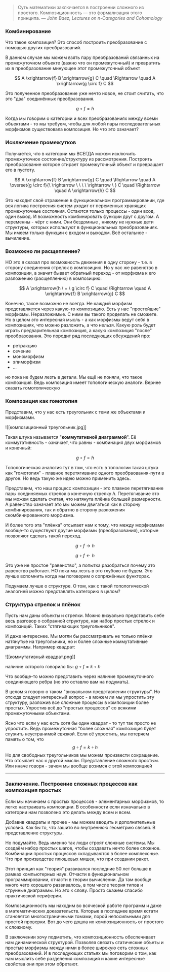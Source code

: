 

> Суть математики заключается в построении сложного из простого. Композиционность — это формализация этого принципа.
> — <cite>John Baez, Lectures on n-Categories and Cohomology</cite>


### Комбинирование 

Что такое композиция? Это способ построить преобразование с помощью других преобразований. 

В данном случае мы можем взять пару преобразований связанных на промежуточном объекте (важно что он промежуточный) и превратить их в преобразование минующее этот промежуточный объект

$$
A \xrightarrow{f} B \xrightarrow{g} C \quad \Rightarrow \quad A \xrightarrow{g \circ f} C
$$

Это полученное преобразование уже нечто новое, не стоит считать, что это "два" соединённых преобразования.

$$g \circ f = h$$

Когда мы говорим о категории и всех преобразованиях между всеми объектами - то мы требуем, чтобы для любой пары последовательных морфизмов существовала композиция. Но что это означает?  

### Исключение промежутков

Получается, что в категории мы ВСЕГДА можем исключить промежуточное состояние/структуру из рассмотрения. Построить преобразование которое стирает промежуточный объект и превращает его в пустоту. 

$$
A \xrightarrow{f} B \xrightarrow{g} C \quad \Rightarrow \quad A \overset{g \circ f}{\ \rightarrow \ \ \ \  \rightarrow \ } С \quad \Rightarrow \quad A \xrightarrow{h} C
$$

Это находит своё отражение в функциональном программировании, где вся логика построения систем уходит от переменных хранящих промежуточные состояния. Остаются только процессы - один вход, один выход. И возможность комбинировать функции друг с другом. А переменны - чёрт с ними. Они бездомные , никому не нужные дети структуры, которых используют в функциональных преобразованиях. Мы имеем только функции с входом и выходом. Всё остальное - вычиление.

### Возможно ли расщепление? 

НО это я сказал про возможность движения в одну сторону - т.е. в сторону соединения стрелок в композицию. Но у нас же равенство в композиции, а значит бывает обратный переход - от морфизма к его разложению (расщеплению) в композицию: 

$$
A \xrightarrow{h  \ =  \ g \circ f} C
\quad \Rightarrow \quad 
A \xrightarrow{f} B \xrightarrow{g} C
$$

Конечно, такое возможно не всегда. Не каждый морфизм представляется через какую-то композицию. Есть у нас "простейшие" морфизмы. Неразложимые. С ними вы такого проделать не сможете. Но в целом это интересная мысль - а как морфизмы ведут себя в композициях, что можно разложить, а что нельзя. Какую роль будет играть предварительная композиция, а какую композиция "после" преобразования. Это породит ряд последующих обсуждений про: 
- ретракцию 
- сечение 
- мономорфизм
- эпиморфизм
- ...  

но пока не будем лезть в детали. Мы ещё не поняли, что такое композиция. Ведь композиция имеет топологическую аналоги. Вернее сказать гомотопическую 
### Композиция как гомотопия 

Представим, что у нас есть треугольник с теми же объектами и морфизмами. 

![[композиционный треугольник.jpg]]

Такая штука называется "**коммутативной диаграммой**". Её коммутативность - означает, что равны - комбинация двух морфизмов и конечный:

$$
g \circ f = h
$$

Топологическая аналогия тут в том, что есть в топологии такая штука как "гомотопия" - плавное перетягивание одного преобраования-пути в другое. Но ведь такую же идею можно применить здесь. 

Представим, что наш процесс композиции - это плавное перетягивание пары соединяемых стрелок в конечную стрелку $h$. Перетягивание это мы можем сделать считая, что натянута плёнка большей размерности. А равенство означает это мы можем двигаться как в сторону комбинирования, так и обратно в сторону разложения скомбинированного морфизма.  

И более того эта "плёнка" отсылает нам к тому, что между морфизмами вообще-то существуют другие морфизмы (преобразования), которые позволяют сделать такой переход. 


$$
g \circ f  \rightarrow  h  
$$

$$
g \circ f  \leftarrow  h  
$$

Это уже не простое "равенство", а попытка разобраться почему это равенство работает. НО пока мы лезть в это глубоко не будем. Это лучше вспомнить когда мы поговорим о сопряжённых функторах.

Подумаем лучше о структуре. О том, как с такой топологической аналогией можно представлять категорию в целом? 

### Структура стрелок и плёнок 

Пусть нам даны объекты и стрелки. Можно визуально представить себе весь разговор о собранной структуре, как набор простых стрелок и композиций. Таких "стягивающих треугольников".  

И даже интереснее. Мы могли бы рассматривать не только плёнки натянутые на треугольники, но и более сложные коммутативные диаграммы. Например квадрат: 

![[коммутативный квадрат.png]]

наличие которого говорило бы:     $g \circ f = k \circ h$

Что вообще-то можно представить через наличие промежуточного соединяющего ребра (но это оставлю вам на подумать). 

В целом я говорю о таком "визуальном представлении структуры". Но отсюда следует интересный вопрос - а можем ли мы упростить эту структуру, разложив все сложные процессы в композиции более простых. Упростив всё до "простых процессов" со всякими промежуточными объектами. 

Ясно что если у нас есть хотя бы один квадрат - то тут так просто не упростить. Ведь промежуточная "более сложная" композиция будет служить неустранимой связкой. Если её упростить, мы потеряем память о том, что
$$g \circ f = k \circ h$$
Но для свободных треугольников мы можем произвести сокращение. Что отсылает нас к другой мысли. Представление сложного простым. Или иначе говоря - зачем мы вообще возимся с этой композицией 

---

### Заключение. Построение сложных процессов как композиция простых 

Если мы начинаем с простых процессов - элементарных морфизмов, то легко настраивать композиции. В особенности если изначально в категории нам позволено это делать между всем и всем.  

Добавив квадраты и прочее - мы можем вводить и дополнительные условия. Как бы то, что зашито во внутреннюю геометрию связей. В представление структуры. 

Но подумайте. Ведь именно так люди строят сложные системы. Мы создаём набор простых шагов, чтобы создавать нечто более сложное. Комбинации простых процессов складываются в более комплексные. Что при производстве плюшевых мишек, что при создании ракет. 

Этот принцип как "теория" развивался последние 50 лет больше в рамках компьютерных наук. Отчасти в функциональном программировании, отчасти в теории вычислении. Да там вообще много чего хорошего развивалось, в том числе теория типов и струнные диаграммы. Но это к слову. Просто скажем спасибо практической периферии. 

Композиционность мы находим во всяческой работе программ и даже в математических доказательств. Которые в последнее время кстати становятся многостраничными томами, порой непосильными для простой проверки. Вот до чего дошла их композиционность от простого к сложному.  

В заключении хочу подметить, что композиционность обеспечивает нам динамической структурой. Позволяя связать статические объеты и простые морфизмы между ними в более широкую сеть сложных преобразований. И в последующих статьях мы поговорим о том, как нам мыслить себе разделения композиций и какие интересные свойства они при этом обретают. 
